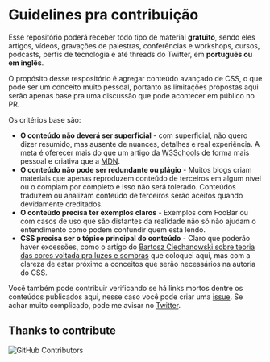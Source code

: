 # Guidelines pra contribuição

Esse repositório poderá receber todo tipo de material **gratuito**, sendo eles artigos, vídeos, gravações de palestras, conferências e workshops, cursos, podcasts, perfis de tecnologia e até threads do Twitter, em **português ou em inglês**.

O propósito desse respositório é agregar conteúdo avançado de CSS, o que pode ser um conceito muito pessoal, portanto as limitações propostas aqui serão apenas base pra uma discussão que pode acontecer em público no PR.

Os critérios base são:
- **O conteúdo não deverá ser superficial** - com superficial, não quero dizer resumido, mas ausente de nuances, detalhes e real experiência. A meta é oferecer mais do que um artigo da [W3Schools](https://www.w3schools.com/) de forma mais pessoal e criativa que a [MDN](https://developer.mozilla.org/en-US/docs/Web/CSS).
- **O conteúdo não pode ser redundante ou plágio** - Muitos blogs criam materiais que apenas reproduzem conteúdo de terceiros em algum nível ou o compiam por completo e isso não será tolerado. Conteúdos traduzem ou analizam conteúdo de terceiros serão aceitos quando devidamente creditados.
- **O conteúdo precisa ter exemplos claros** - Exemplos com FooBar ou com casos de uso que são distantes da realidade não só não ajudam o entendimento como podem confundir quem está lendo.
- **CSS precisa ser o tópico principal do conteúdo** - Claro que poderão haver excessões, como o artigo do [Bartosz Ciechanowski sobre teoria das cores voltada pra luzes e sombras](https://ciechanow.ski/lights-and-shadows/) que coloquei aqui, mas com a clareza de estar próximo a conceitos que serão necessários na autoria do CSS.

Você também pode contribuir verificando se há links mortos dentre os conteúdos publicados aqui, nesse caso você pode criar uma [issue](https://docs.github.com/en/issues/tracking-your-work-with-issues/creating-an-issue). Se achar muito complicado, pode me avisar no [Twitter](https://twitter.com/lixeletto).

## Thanks to contribute

![GitHub Contributors](https://contrib.rocks/image?repo=allyhere/expert-css)
